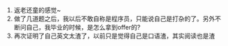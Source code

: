 1. 返老还童的感觉~
2. 做了几道题之后，我以后不敢自称是程序员，只能说自己是打杂的了。另外不断问自己，我毕业的时候，是怎么拿到offer的?
3. 再次证明了自己英文太渣了，以前只是觉得自己是口语渣，其实阅读也是渣
